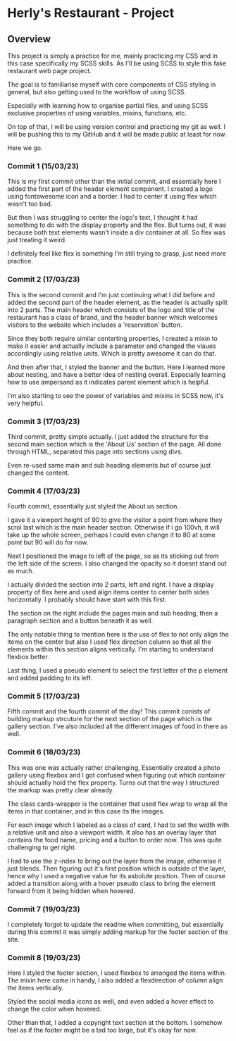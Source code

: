 # Herly's Restaurant - Project

## Overview
This project is simply a practice for me, mainly practicing my CSS and in this case specifically my SCSS skills. As I'll be using SCSS to style this fake restaurant web page project. 

The goal is to familiarise myself with core components of CSS styling in general, but also getting used to the workflow of using SCSS. 

Especially with learning how to organise partial files, and using SCSS exclusive properties of using variables, mixins, functions, etc. 

On top of that, I will be using version control and practicing my git as well. I will be pushing this to my GitHub and it will be made public at least for now. 

Here we go.

### Commit 1 (15/03/23)
This is my first commit other than the initial commit, and essentially here I added the first part of the header element component. I created a logo using fontawesome icon and a border. I had to center it using flex which wasn't too bad. 

But then I was struggling to center the logo's text, I thought it had something to do with the display property and the flex. But turns out, it was because both text elements wasn't inside a div container at all. So flex was just treating it weird.

I definitely feel like flex is something I'm still trying to grasp, just need more practice. 

### Commit 2 (17/03/23)
This is the second commit and I'm just continuing what I did before and added the second part of the header element, as the header is actually split into 2 parts. The main header which consists of the logo and title of the restaurant has a class of brand, and the header banner which welcomes visitors to the website which includes a 'reservation' button. 

Since they both require similar centerting properties, I created a mixin to make it easier and actually include a parameter and changed the vlaues accordingly using relative units. Which is pretty awesome it can do that. 

And then after that, I styled the banner and the button. Here I learned more about nesting, and have a better idea of nesting overall. Especially learning how to use ampersand as it indicates parent element which is helpful. 

I'm also starting to see the power of variables and mixins in SCSS now, it's very helpful.

### Commit 3 (17/03/23)
Third commit, pretty simple actually. I just added the structure for the second main section which is the 'About Us' section of the page. All done through HTML, separated this page into sections using divs. 

Even re-used same main and sub heading elements but of course just changed the content. 

### Commit 4 (17/03/23)
Fourth commit, essentially just styled the About us section. 

I gave it a viewport height of 90 to give the visitor a point from where they scrol last which is the main header section. Otherwise if i go 100vh, it will take up the whole screen, perhaps I could even change it to 80 at some point but 90 will do for now. 

Next I positioned the image to left of the page, so as its sticking out from the left side of the screen. I also changed the opacity so it doesnt stand out as much. 

I actually divided the section into 2 parts, left and right. I have a display property of flex here and used align items center to center both sides horizontally. I probably should have start with this first. 

The section on the right include the pages main and sub heading, then a paragraph section and a button beneath it as well.

The only notable thing to mention here is the use of flex to not only align the items on the center but also I used flex direction column so that all the elements within this section aligns vertically. I'm starting to understand flexbox better.

Last thing, I used a pseudo element to select the first letter of the p element and added padding to its left. 

### Commit 5 (17/03/23)
Fifth commit and the fourth commit of the day! This commit conists of building markup strcuture for the next section of the page which is the gallery section. I've also included all the different images of food in there as well. 

### Commit 6 (18/03/23)
This was one was actually rather challenging, Essentially created a photo gallery using flexbox and I got confused when figuring out which container should actually hold the flex property. Turns out that the way I structured the markup was pretty clear already.

The class cards-wrapper is the container that used flex wrap to wrap all the items in that container, and in this case its the images. 

For each image which I labeled as a class of card, I had to set the width with a relative unit and also a viewport width. It also has an overlay layer that contains the food name, pricing and a button to order now. This was quite challenging to get right. 

I had to use the z-index to bring out the layer from the image, otherwise it just blends. Then figuring out it's first position which is outside of the layer, hence why I used a negative value for its asbolute position. Then of course added a transition along with a hover pseudo class to bring the element forward from it being hidden when hovered. 

### Commit 7 (19/03/23)
I completely forgot to update the readme when committing, but essentially during this commit it was simply adding markup for the footer section of the site. 

### Commit 8 (19/03/23)
Here I styled the footer section, I used flexbox to arranged the items within. The mixin here came in handy, I also added a flexdirection of column align the items vertically. 

Styled the social media icons as well, and even added a hover effect to change the color when hovered. 

Other than that, I added a copyright text section at the bottom. I somehow feel as if the footer might be a tad too large, but it's okay for now.